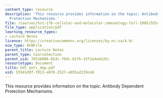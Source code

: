 ```yaml
---
content_type: resource
description: 'This resource provides information on the topic: Antibody Dependent
  Protection Mechanisms.'
file: /courses/hst-176-cellular-and-molecular-immunology-fall-2005/55541d9ff013a07b2527a955a2229ce6_hdt_anti_dep.pdf
file_type: application/pdf
learning_resource_types:
- Lecture Notes
license: https://creativecommons.org/licenses/by-nc-sa/4.0/
ocw_type: OCWFile
parent_title: Lecture Notes
parent_type: CourseSection
parent_uid: 70516006-6b3c-70dc-617b-15f2e4eda35c
resourcetype: Document
title: hdt_anti_dep.pdf
uid: 55541d9f-f013-a07b-2527-a955a2229ce6
---
```

This resource provides information on the topic: Antibody Dependent Protection Mechanisms.